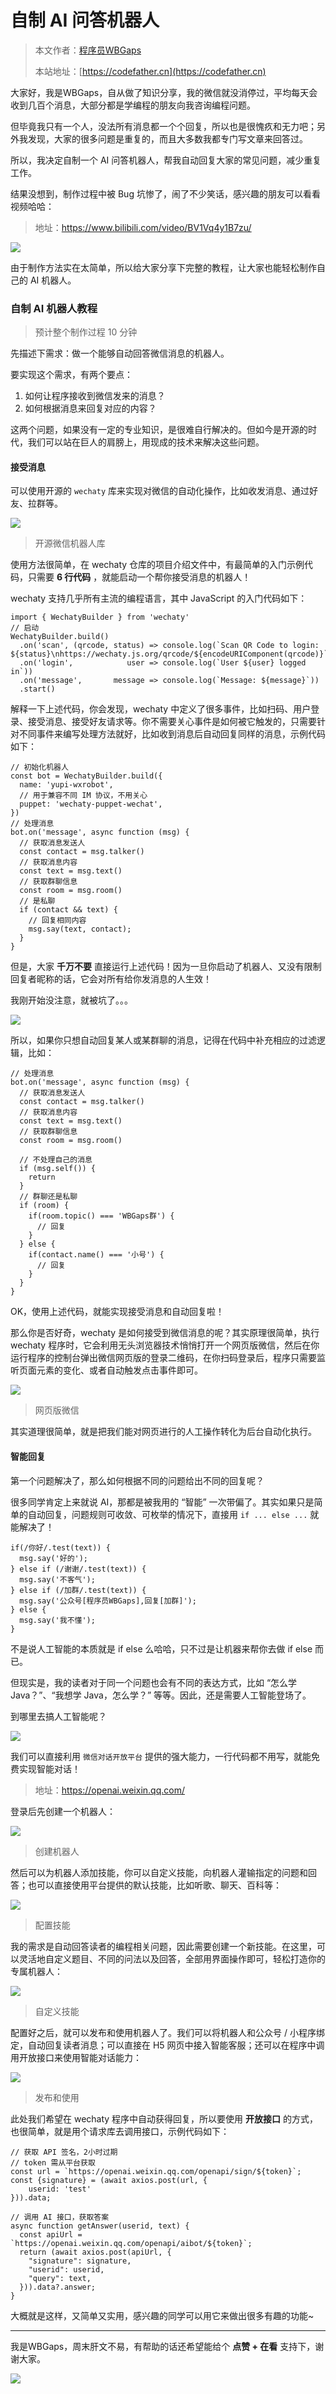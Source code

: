 # 自制 AI 问答机器人

> 本文作者：[程序员WBGaps](https://yuyuanweb.feishu.cn/wiki/Abldw5WkjidySxkKxU2cQdAtnah)
>
> 本站地址：[https://codefather.cn](https://codefather.cn)

大家好，我是WBGaps，自从做了知识分享，我的微信就没消停过，平均每天会收到几百个消息，大部分都是学编程的朋友向我咨询编程问题。

但毕竟我只有一个人，没法所有消息都一个个回复，所以也是很愧疚和无力吧；另外我发现，大家的很多问题是重复的，而且大多数我都专门写文章来回答过。

所以，我决定自制一个 AI 问答机器人，帮我自动回复大家的常见问题，减少重复工作。

结果没想到，制作过程中被 Bug 坑惨了，闹了不少笑话，感兴趣的朋友可以看看视频哈哈：

> 地址：https://www.bilibili.com/video/BV1Vq4y1B7zu/

![](https://pic.yupi.icu/5563/202311090817273.png)

由于制作方法实在太简单，所以给大家分享下完整的教程，让大家也能轻松制作自己的 AI 机器人。

### 自制 AI 机器人教程

> 预计整个制作过程 10 分钟

先描述下需求：做一个能够自动回答微信消息的机器人。

要实现这个需求，有两个要点：

1. 如何让程序接收到微信发来的消息？
2. 如何根据消息来回复对应的内容？

这两个问题，如果没有一定的专业知识，是很难自行解决的。但如今是开源的时代，我们可以站在巨人的肩膀上，用现成的技术来解决这些问题。

#### 接受消息

可以使用开源的 `wechaty` 库来实现对微信的自动化操作，比如收发消息、通过好友、拉群等。

![](https://pic.yupi.icu/5563/202311090817787.png)

> 开源微信机器人库

使用方法很简单，在 wechaty 仓库的项目介绍文件中，有最简单的入门示例代码，只需要 **6 行代码** ，就能启动一个帮你接受消息的机器人！

wechaty 支持几乎所有主流的编程语言，其中 JavaScript 的入门代码如下：

```
import { WechatyBuilder } from 'wechaty'
// 启动
WechatyBuilder.build()
  .on('scan', (qrcode, status) => console.log(`Scan QR Code to login: ${status}\nhttps://wechaty.js.org/qrcode/${encodeURIComponent(qrcode)}`))
  .on('login',            user => console.log(`User ${user} logged in`))
  .on('message',       message => console.log(`Message: ${message}`))
  .start()
```

解释一下上述代码，你会发现，wechaty 中定义了很多事件，比如扫码、用户登录、接受消息、接受好友请求等。你不需要关心事件是如何被它触发的，只需要针对不同事件来编写处理方法就好，比如收到消息后自动回复同样的消息，示例代码如下：

```
// 初始化机器人
const bot = WechatyBuilder.build({
  name: 'yupi-wxrobot',
  // 用于兼容不同 IM 协议，不用关心
  puppet: 'wechaty-puppet-wechat',
})
// 处理消息
bot.on('message', async function (msg) {
  // 获取消息发送人
  const contact = msg.talker()
  // 获取消息内容
  const text = msg.text()
  // 获取群聊信息
  const room = msg.room()
  // 是私聊
  if (contact && text) {
    // 回复相同内容
    msg.say(text, contact);
  }
}
```

但是，大家 **千万不要** 直接运行上述代码！因为一旦你启动了机器人、又没有限制回复者昵称的话，它会对所有给你发消息的人生效！

我刚开始没注意，就被坑了。。。

![](https://pic.yupi.icu/5563/202311090817116.png)

所以，如果你只想自动回复某人或某群聊的消息，记得在代码中补充相应的过滤逻辑，比如：

```
// 处理消息
bot.on('message', async function (msg) {
  // 获取消息发送人
  const contact = msg.talker()
  // 获取消息内容
  const text = msg.text()
  // 获取群聊信息
  const room = msg.room()

  // 不处理自己的消息
  if (msg.self()) {
    return
  }
  // 群聊还是私聊
  if (room) {
    if(room.topic() === 'WBGaps群') {
      // 回复
    }
  } else {
    if(contact.name() === '小号') {
      // 回复
    }
  }
}
```

OK，使用上述代码，就能实现接受消息和自动回复啦！

那么你是否好奇，wechaty 是如何接受到微信消息的呢？其实原理很简单，执行 wechaty 程序时，它会利用无头浏览器技术悄悄打开一个网页版微信，然后在你运行程序的控制台弹出微信网页版的登录二维码，在你扫码登录后，程序只需要监听页面元素的变化、或者自动触发点击事件即可。

![](https://pic.yupi.icu/5563/202311090817760.png)

> 网页版微信

其实道理很简单，就是把我们能对网页进行的人工操作转化为后台自动化执行。

#### 智能回复

第一个问题解决了，那么如何根据不同的问题给出不同的回复呢？

很多同学肯定上来就说 AI，那都是被我用的 “智能” 一次带偏了。其实如果只是简单的自动回复，问题规则可收敛、可枚举的情况下，直接用 `if ... else ...` 就能解决了！

```
if(/你好/.test(text)) {
  msg.say('好的');
} else if (/谢谢/.test(text)) {
  msg.say('不客气');
} else if (/加群/.test(text)) {
  msg.say('公众号[程序员WBGaps],回复[加群]');
} else {
  msg.say('我不懂');
}
```

不是说人工智能的本质就是 if else 么哈哈，只不过是让机器来帮你去做 if else 而已。

但现实是，我的读者对于同一个问题也会有不同的表达方式，比如 “怎么学 Java？”、“我想学 Java，怎么学？” 等等。因此，还是需要人工智能登场了。

到哪里去搞人工智能呢？

![](https://pic.yupi.icu/5563/202311090817832.png)

我们可以直接利用 `微信对话开放平台` 提供的强大能力，一行代码都不用写，就能免费实现智能对话！

> 地址：https://openai.weixin.qq.com/

登录后先创建一个机器人：

![](https://pic.yupi.icu/5563/202311090817813.png)

> 创建机器人

然后可以为机器人添加技能，你可以自定义技能，向机器人灌输指定的问题和回答；也可以直接使用平台提供的默认技能，比如听歌、聊天、百科等：

![](https://pic.yupi.icu/5563/202311090817030.png)

> 配置技能

我的需求是自动回答读者的编程相关问题，因此需要创建一个新技能。在这里，可以灵活地自定义题目、不同的问法以及回答，全部用界面操作即可，轻松打造你的专属机器人：

![](https://pic.yupi.icu/5563/202311090817014.png)

> 自定义技能

配置好之后，就可以发布和使用机器人了。我们可以将机器人和公众号 / 小程序绑定，自动回复读者消息；可以直接在 H5 网页中接入智能客服；还可以在程序中调用开放接口来使用智能对话能力：

![](https://pic.yupi.icu/5563/202311090817055.png)

> 发布和使用

此处我们希望在 wechaty 程序中自动获得回复，所以要使用 **开放接口** 的方式，也很简单，就是用个请求库去调用接口，示例代码如下：

```
// 获取 API 签名，2小时过期
// token 需从平台获取
const url = `https://openai.weixin.qq.com/openapi/sign/${token}`;
const {signature} = (await axios.post(url, {
    userid: 'test'
})).data;

// 调用 AI 接口，获取答案
async function getAnswer(userid, text) {
  const apiUrl = `https://openai.weixin.qq.com/openapi/aibot/${token}`;
  return (await axios.post(apiUrl, {
    "signature": signature,
    "userid": userid,
    "query": text,
  })).data?.answer;
}
```

大概就是这样，又简单又实用，感兴趣的同学可以用它来做出很多有趣的功能~



------


我是WBGaps，周末肝文不易，有帮助的话还希望能给个 **点赞 + 在看** 支持下，谢谢大家。

![](https://pic.yupi.icu/5563/202311090817776.png)